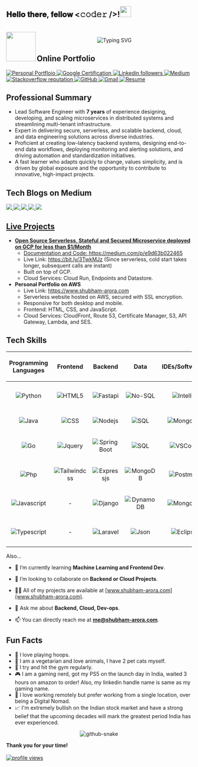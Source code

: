 ## 𝐇𝐞𝐥𝐥𝐨 𝐭𝐡𝐞𝐫𝐞, 𝐟𝐞𝐥𝐥𝐨𝐰 <𝚌𝚘𝚍𝚎𝚛 />!<img src="https://user-images.githubusercontent.com/74038190/214644152-52f47eb3-5e31-4f47-8758-05c9468d5596.gif" width="30px"></a></h1>

<br/>
 <img align="left" src="https://user-images.githubusercontent.com/74038190/212284087-bbe7e430-757e-4901-90bf-4cd2ce3e1852.gif" width="80">    
</a>
<p align="center">
 <img src="https://readme-typing-svg.demolab.com?font=Georgia&size=18&duration=3000&pause=100&multiline=true&width=550&height=94&lines=I+am+Shubham+Arora;A+Lead+Software+Engineer+%7C+Google+Cloud+Certified;Backend+%7C+Cloud+%7C+Devops+Expert;Distributed+Systems+%7C+Microservice+%7C+Infrastructure+Expert" alt="Typing SVG" />
</a>

## Online Portfolio
<p align="left" >
  <a href="https://www.shubham-arora.com">
    <img alt="Personal Portfloio" src="https://img.shields.io/badge/shubhamarora.com-darkgreen?style=for-the-badge&logo=icloud&logoColor=white">
  </a>
  <a href=https://google.accredible.com/60a65d73-9303-4562-951c-60cc92190a7b>
    <img alt="Google Certification" src="https://img.shields.io/badge/Google Cloud Certificate-4285F4?style=for-the-badge&logo=icloud&logoColor=white">
  </a>
    <a href="https://www.linkedin.com/in/warkahot">
    <img alt="Linkedin followers" src="https://img.shields.io/badge/Linkedin-0A66C2?style=for-the-badge&logo=github&logoColor=white">
  </a>
    <a href="https://shubham-arora.medium.com/">
    <img alt="Medium" src="https://img.shields.io/badge/Medium-000000?style=for-the-badge&logo=medium&logoColor=white">
  </a>
  <a href="https://stackoverflow.com/users/6214197">
    <img alt="Stackoverflow reputation" src="https://img.shields.io/badge/-StackOverflow-orange?style=for-the-badge&logo=stackoverflow&logoColor=white">
  </a>
<a href="https://github.com/shubham-arora-18">
    <img alt="GitHub" src="https://img.shields.io/badge/Github-181717?style=for-the-badge&logo=github&logoColor=white">
  </a>
<a href="mailto:me@shubham-arora.com">
    <img alt="Gmail" src="https://img.shields.io/badge/Email-EA4335?style=for-the-badge&logo=Gmail&logoColor=white">
  </a>
<a href="https://www.shubham-arora.com/resume.pdf">
    <img alt="Resume" src="https://img.shields.io/badge/Resume-FFFF66?style=for-the-badge&logo=adobeacrobatreader&logoColor=black">
  </a>
</p>

## Professional Summary

- Lead Software Engineer with **7 years** of experience designing, developing, and scaling microservices in distributed systems and streamlining multi-tenant infrastructure.
- Expert in delivering secure, serverless, and scalable backend, cloud, and data engineering solutions across diverse industries.
- Proficient at creating low-latency backend systems, designing end-to-end data workflows, deploying monitoring and alerting solutions, and driving automation and standardization initiatives. 
- A fast learner who adapts quickly to change, values simplicity, and is driven by global exposure and the opportunity to contribute to innovative, high-impact projects.

## Tech Blogs on Medium

<a target="_blank" href="https://github-readme-medium-recent-article.vercel.app/medium/@shubham-arora/3"><img src="https://github-readme-medium-recent-article.vercel.app/medium/@shubham-arora/3">
<a target="_blank" href="https://github-readme-medium-recent-article.vercel.app/medium/@shubham-arora/4"><img src="https://github-readme-medium-recent-article.vercel.app/medium/@shubham-arora/4">
<a target="_blank" href="https://github-readme-medium-recent-article.vercel.app/medium/@shubham-arora/2"><img src="https://github-readme-medium-recent-article.vercel.app/medium/@shubham-arora/2">
<a target="_blank" href="https://github-readme-medium-recent-article.vercel.app/medium/@shubham-arora/0"><img src="https://github-readme-medium-recent-article.vercel.app/medium/@shubham-arora/0">
<a target="_blank" href="https://github-readme-medium-recent-article.vercel.app/medium/@shubham-arora/1"><img src="https://github-readme-medium-recent-article.vercel.app/medium/@shubham-arora/1">

## Live Projects
- **Open Source Serverless, Stateful and Secured Microservice deployed on GCP for less than $1/Month**
  - Documentation and Code: https://medium.com/p/e9d63b022465
  - Live Link: https://bit.ly/3TwkMJz (Since serverless, cold start takes longer, subsequent calls are instant)
  - Built on top of GCP. 
  - Cloud Services: Cloud Run, Endpoints and Datastore.
- **Personal Portfolio on AWS** 
  - Live Link: https://www.shubham-arora.com
  - Serverless website hosted on AWS, secured with SSL encryption.
  - Responsive for
both desktop and mobile. 
  - Frontend: HTML, CSS, and JavaScript. 
  - Cloud Services: CloudFront, Route 53, Certificate Manager, S3, API Gateway, Lambda, and SES.

## Tech Skills
|<p align="center">**Programming Languages**|<p align="center">**Frontend**|<p align="center">**Backend**|<p align="center">**Data**| <p align="center">**IDEs/Softwares**|<p align="center">**Cloud**|<p align="center">**Big Data**|<p align="center">**Other**
|-|-|-|-|-|-|-|-|
| <p align="center"><img alt="Python" src="https://img.shields.io/badge/Python-3776AB?style=for-the-badge&logo=python&logoColor=white"> |                                                               <p align="center"> <img alt="HTML5" src="https://img.shields.io/badge/HTML5-E34F26?style=for-the-badge&logo=html5&logoColor=white"> |                                                               <p align="center"><img alt="Fastapi" src="https://img.shields.io/badge/Fastapi-009688?style=for-the-badge&logo=fastapi&logoColor=white">|                                                               <p align="center"><img alt="No-SQL" src="https://img.shields.io/badge/NoSQL-1496FF?style=for-the-badge&logo=amazondynamodb&logoColor=white">|                                                              <p align="center"><img alt="IntelliJ" src="https://img.shields.io/badge/IntelliJ IDEA-000000?style=for-the-badge&logo=intellijidea&logoColor=white">|                                                                <p align="center"> <img alt="GCP" src="https://img.shields.io/badge/GCP-4285F4?style=for-the-badge&logo=googlecloud&logoColor=white">|                                                                <p align="center"> <img alt="Bigquery" src="https://img.shields.io/badge/BigQuery-669DF6?style=for-the-badge&logo=googlebigquery&logoColor=white">|                                                                <p align="center"> <img alt="Ubuntu" src="https://img.shields.io/badge/Ubuntu-E95420?style=for-the-badge&logo=ubuntu&logoColor=white">
| <p align="center"><img alt="Java" src="https://img.shields.io/badge/Java-orange?style=for-the-badge&logo=openjdk&logoColor=white"> |                                                                <p align="center"> <img alt="CSS" src="https://img.shields.io/badge/CSS3-1572B6?style=for-the-badge&logo=css3&logoColor=white"> |                                                                <p align="center"><img alt="Nodejs" src="https://img.shields.io/badge/Node.js-339933?style=for-the-badge&logo=nodedotjs&logoColor=white">|                                                                <p align="center"><img alt="SQL" src="https://img.shields.io/badge/SQL-blue?style=for-the-badge&logo=postgresql&logoColor=white">|                                                               <p align="center"><img alt="MongoDB" src="https://img.shields.io/badge/Pycharm-000000?style=for-the-badge&logo=pycharm&logoColor=white">|                                                                <p align="center"> <img alt="AWS" src="https://img.shields.io/badge/AWS-232F3E?style=for-the-badge&logo=amazonaws&logoColor=white">|                                                                <p align="center"> <img alt="Airflow" src="https://img.shields.io/badge/Apache Airflow-017CEE?style=for-the-badge&logo=apacheairflow&logoColor=white">|                                                                 <p align="center"><img alt="Git" src="https://img.shields.io/badge/Git-F05032?style=for-the-badge&logo=git&logoColor=white">
| <p align="center"><img alt="Go" src="https://img.shields.io/badge/Go-00ADD8?style=for-the-badge&logo=go&logoColor=white"> |                                                                <p align="center"> <img alt="Jquery" src="https://img.shields.io/badge/jQUery-0769AD?style=for-the-badge&logo=jquery&logoColor=white"> |                                                                <p align="center"><img alt="Spring Boot" src="https://img.shields.io/badge/Spring_Boot-F2F4F9?style=for-the-badge&logo=spring-boot&">|                                                                <p align="center"><img alt="SQL" src="https://img.shields.io/badge/MongoDB-47A248?style=for-the-badge&logo=mongodb&logoColor=white">|                                                               <p align="center"> <img alt="VSCode" src="https://img.shields.io/badge/Visual Studio Code-5C2D91?style=for-the-badge&logo=visualstudiocode&logoColor=white">|                                                                <p align="center"> <img alt="Terraform" src="https://img.shields.io/badge/Terraform-844FBA?style=for-the-badge&logo=terraform&logoColor=white">|                                                                 <p align="center"><img alt="Dataflow" src="https://img.shields.io/badge/Google Dataflow-AECBFA?style=for-the-badge&logo=googledataflow&logoColor=black">|                                                                 <img alt="Restapi" src="https://img.shields.io/badge/RestApi-5A29E4?style=for-the-badge&logo=axios&logoColor=white">
| <p align="center"><img alt="Php" src="https://img.shields.io/badge/PHP-777BB4?style=for-the-badge&logo=php&logoColor=white"> |                                                                <p align="center"> <img alt="Tailwindcss" src="https://img.shields.io/badge/Tailwind Css-06B6D4?style=for-the-badge&logo=tailwindcss&logoColor=white"> |                                                                <p align="center"><img alt="Expressjs" src="https://img.shields.io/badge/Express.js-000000?style=for-the-badge&logo=express&logoColor=white">|                                                                <p align="center"><img alt="MongoDB" src="https://img.shields.io/badge/PostgreSql-4169E1?style=for-the-badge&logo=postgresql&logoColor=white">|                                                               <p align="center"> <img alt="Postman" src="https://img.shields.io/badge/Postman-FF6C37?style=for-the-badge&logo=postman&logoColor=white">|                                                                <p align="center"> <img alt="Docker" src="https://img.shields.io/badge/Docker-2496ED?style=for-the-badge&logo=docker&logoColor=white">|                                                                 <p align="center"><img alt="Snowflake" src="https://img.shields.io/badge/Snowflake-29B5E8?style=for-the-badge&logo=snowflake&logoColor=white">|                                                                 <p align="center"><img alt="Graphql" src="https://img.shields.io/badge/Graphql-E10098?style=for-the-badge&logo=graphql&logoColor=white">
| <p align="center"><img alt="Javascript" src="https://img.shields.io/badge/Javascript-F7DF1E?style=for-the-badge&logo=javascript&logoColor=black"> |<p align="center">-|                                                                <p align="center"><img alt="Django" src="https://img.shields.io/badge/Django-092E20?style=for-the-badge&logo=django&logoColor=white">|                                                                <p align="center"><img alt="DynamoDB" src="https://img.shields.io/badge/DynamoDB-4053D6?style=for-the-badge&logo=amazondynamodb&logoColor=white">|                                                               <p align="center"><img alt="MongoDB" src="https://img.shields.io/badge/Insomnia-4000BF?style=for-the-badge&logo=insomnia&logoColor=white">|                                                                <p align="center"> <img alt="Kubernetes" src="https://img.shields.io/badge/Kubernetes-326CE5?style=for-the-badge&logo=kubernetes&logoColor=white">|                                                                 <p align="center">-|                                                                 <p align="center"><img alt="Github" src="https://img.shields.io/badge/Github-181717?style=for-the-badge&logo=github&logoColor=white">
| <p align="center"><img alt="Typescript" src="https://img.shields.io/badge/Typescript-000000?style=for-the-badge&logo=gnu-bash&logoColor=white"> |<p align="center">-</p>|                                                                <p align="center"><img alt="Laravel" src="https://img.shields.io/badge/Laravel-FF2D20?style=for-the-badge&logo=laravel&logoColor=white">|                                                                <p align="center"><img alt="Json" src="https://img.shields.io/badge/Json-000000?style=for-the-badge&logo=json&logoColor=white">|                                                               <p align="center"><img alt="Eclipse" src="https://img.shields.io/badge/Eclipse-2C2255?style=for-the-badge&logo=eclipse&logoColor=white">|                                                                 <p align="center"><img alt="CICD" src="https://img.shields.io/badge/CICD-3B00B9?style=for-the-badge&logo=internetcomputer&logoColor=white">|                                                                 <p align="center">-|                                                                 <p align="center"><img alt="Microservices" src="https://img.shields.io/badge/Microservices-FF6A33?style=for-the-badge&logo=mockserviceworker&logoColor=white">                                   

Also...
- 🌱 I’m currently learning **Machine Learning and Frontend Dev**.

- 👯 I’m looking to collaborate on **Backend or Cloud Projects**.

- 👨‍💻 All of my projects are available at [www.shubham-arora.com](www.shubham-arora.com).

- 💬 Ask me about **Backend, Cloud, Dev-ops**.

- 📫 You can directly reach me at **me@shubham-arora.com**.

## Fun Facts
- 🏀 I love playing hoops.
- 🌿 I am a vegetarian and love animals, I have 2 pet cats myself.
- 💪 I try and hit the gym regularly.
- 🎮 I am a gaming nerd, got my PS5 on the launch day in India, waited 3 hours on amazon to order! Also, my linkedin handle name is same as my gaming name.
- 🏡 I love working remotely but prefer working from a single location, over being a Digital Nomad.
- 📈 I'm extremely bullish on the Indian stock market and have a strong belief that the upcoming decades will mark the greatest period India has ever experienced.



<p align="center">
<img alt="github-snake" src="https://shubham-arora.com/images/github_snake.svg" title="🐍 Watch how the snake's eating my contributions" />
</p>

**Thank you for your time!**
  <br><br><a href="https://github.com/shubham-arora-18">
    <img src="https://komarev.com/ghpvc/?username=warkahot&color=red" alt="profile views"/>
  </a>
